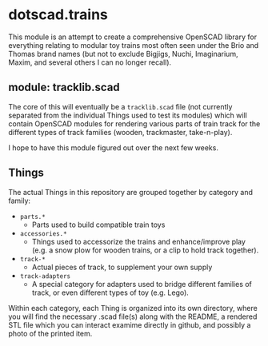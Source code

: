 # dotscad.trains

This module is an attempt to create a comprehensive OpenSCAD library for everything
relating to modular toy trains most often seen under the Brio and Thomas brand names
(but not to exclude Bigjigs, Nuchi, Imaginarium, Maxim, and several others I can no
longer recall).

## module: tracklib.scad

The core of this will eventually be a `tracklib.scad` file (not currently separated from
the individual Things used to test its modules) which will contain OpenSCAD modules for
rendering various parts of train track for the different types of track families (wooden,
trackmaster, take-n-play).

I hope to have this module figured out over the next few weeks.

## Things

The actual Things in this repository are grouped together by category and
family:

* `parts.*`
    * Parts used to build compatible train toys
* `accessories.*`
    * Things used to accessorize the trains and enhance/improve play (e.g. a
      snow plow for wooden trains, or a clip to hold track together).
* `track-*`
    * Actual pieces of track, to supplement your own supply
* `track-adapters`
    * A special category for adapters used to bridge different families of
      track, or even different types of toy (e.g. Lego).

Within each category, each Thing is organized into its own directory, where you will
find the necessary .scad file(s) along with the README, a rendered STL file which you can
interact examime directly in github, and possibly a photo of the printed item.
